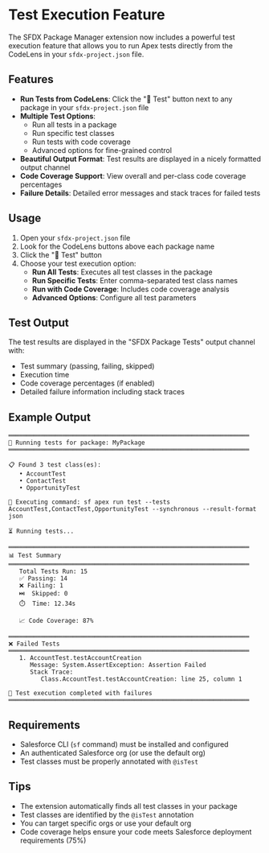 # Test Execution Feature

The SFDX Package Manager extension now includes a powerful test execution feature that allows you to run Apex tests directly from the CodeLens in your `sfdx-project.json` file.

## Features

- **Run Tests from CodeLens**: Click the "🧪 Test" button next to any package in your `sfdx-project.json` file
- **Multiple Test Options**:
  - Run all tests in a package
  - Run specific test classes
  - Run tests with code coverage
  - Advanced options for fine-grained control
- **Beautiful Output Format**: Test results are displayed in a nicely formatted output channel
- **Code Coverage Support**: View overall and per-class code coverage percentages
- **Failure Details**: Detailed error messages and stack traces for failed tests

## Usage

1. Open your `sfdx-project.json` file
2. Look for the CodeLens buttons above each package name
3. Click the "🧪 Test" button
4. Choose your test execution option:
   - **Run All Tests**: Executes all test classes in the package
   - **Run Specific Tests**: Enter comma-separated test class names
   - **Run with Code Coverage**: Includes code coverage analysis
   - **Advanced Options**: Configure all test parameters

## Test Output

The test results are displayed in the "SFDX Package Tests" output channel with:
- Test summary (passing, failing, skipped)
- Execution time
- Code coverage percentages (if enabled)
- Detailed failure information including stack traces

## Example Output

```
═══════════════════════════════════════════════════════════════════
🧪 Running tests for package: MyPackage
═══════════════════════════════════════════════════════════════════

📋 Found 3 test class(es):
   • AccountTest
   • ContactTest  
   • OpportunityTest

🚀 Executing command: sf apex run test --tests AccountTest,ContactTest,OpportunityTest --synchronous --result-format json

⏳ Running tests...

═══════════════════════════════════════════════════════════════════
📊 Test Summary
═══════════════════════════════════════════════════════════════════
   Total Tests Run: 15
   ✅ Passing: 14
   ❌ Failing: 1
   ⏭️  Skipped: 0
   ⏱️  Time: 12.34s
   
   📈 Code Coverage: 87%

═══════════════════════════════════════════════════════════════════
❌ Failed Tests
═══════════════════════════════════════════════════════════════════
   1. AccountTest.testAccountCreation
      Message: System.AssertException: Assertion Failed
      Stack Trace:
         Class.AccountTest.testAccountCreation: line 25, column 1

🏁 Test execution completed with failures
═══════════════════════════════════════════════════════════════════
```

## Requirements

- Salesforce CLI (`sf` command) must be installed and configured
- An authenticated Salesforce org (or use the default org)
- Test classes must be properly annotated with `@isTest`

## Tips

- The extension automatically finds all test classes in your package
- Test classes are identified by the `@isTest` annotation
- You can target specific orgs or use your default org
- Code coverage helps ensure your code meets Salesforce deployment requirements (75%)